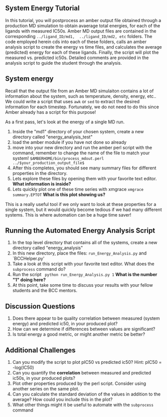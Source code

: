 
## System Energy Tutorial

In this tutorial, you will postprocess an amber output file obtained through a production MD simulation
to obtain avaerage total energies, for each of the ligands with measured IC50s. 
Amber MD output files are contained in the corresponding 
` ../ligand_ID/md1,  ../ligand_ID/md2, etc ` folders. The code employed herein cds into each of these 
folders, calls an amber analysis script to create the energy vs time files, and calculates the average 
(predicted) energy for each of these ligands. Finally, the script will plot the measured vs. 
predicted ic50s. Detailed comments are provided in the analysis script to guide the student through the analysis.

## System energy

Recall that the output file from an Amber MD simulaiton contains a lot of information about the system, such as 
temperature, density, energy, etc.. We could write a script that uses ` awk ` or ` sed ` to extract the desired information for each timestep.
Fortunately, we do not need to do this since Amber already has a script for this purpose!

As a first pass, let's look at the energy of a single MD run. 

1. Inside the "md1" directory of your chosen system, create a new directory called "energy_analysis_test"
2. load the amber module if you have not done so already
3. move into your new directory and run the amber perl script with the command, remember to change the name of the file to match your system!
``` $AMBERHOME/bin/process_mdout.perl ../$your_production_output_file$ ```
4. After this completes, you should see many summary files for different properties in the directory.
5. Lets explore these files by opening them with your favorite text editor. **What information is inside?**
6. Lets quickly plot one of these time series with xmgrace
``` xmgrace summary.EPTOT ```
**What is this plot showing us?**


This is a really useful tool if we only want to look at these properties for a single system, but it would quickly become tedious 
if we had many different systems. This is where automation can be a huge time saver!

## Running the Automated Energy Analysis Script ##

1. In the top level directory that contains all of the systems, create a new directory called "energy_analysis" 
2. In this new directory, place the files: `run_Energy_Analysis.py` and `BCCHelper.py'
3. Take a look at this script with your favorite text editor. What does the `subprocess` command do?
4. Run the script ` python run_Energy_Analysis.py 1` **What is the number "1" doing here?**
5. At this point, take some time to discuss your results with your fellow students and the BCC mentors.

## Discussion Questions ##

1. Does there appear to be quality correlation between measured (system energy) and predicted ic50, in your produced plot?
2. How can we determine if differences between values are significant?
3. Is total energy a good metric, or might another metric be better?

## Additional Challenges ##

1. Can you modify the script to plot pIC50 vs predicted ic50? Hint: pIC50 = -log(IC50)
2. Can you quantify the **correlation** between measured and predicted ic50s, in your produced plots?
3. Plot other properties produced by the perl script. Consider using another series on the same plot.
4. Can you calculate the standard deviation of the values in addition to the average? How could you
include this in the plot?
5. What other things might it be useful to automate with the `subprocess` command















